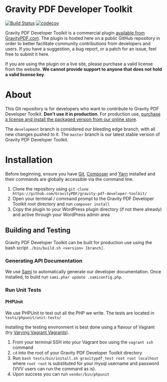 Gravity PDF Developer Toolkit
==========================

[![Build Status](https://travis-ci.org/GravityPDF/gravity-pdf-developer-toolkit.svg?branch=development)](https://travis-ci.org/GravityPDF/gravity-pdf-developer-toolkit)  [![codecov](https://codecov.io/gh/GravityPDF/gravity-pdf-developers-toolkit/branch/development/graph/badge.svg)](https://codecov.io/gh/GravityPDF/gravity-pdf-developers-toolkit)

Gravity PDF Developer Toolkit is a commercial plugin [available from GravityPDF.com](https://gravitypdf.com/shop/developer-toolkit/). The plugin is hosted here on a public GitHub repository in order to better facilitate community contributions from developers and users. If you have a suggestion, a bug report, or a patch for an issue, feel free to submit it here.

If you are using the plugin on a live site, please purchase a valid license from the website. **We cannot provide support to anyone that does not hold a valid license key**.

# About

This Git repository is for developers who want to contribute to Gravity PDF Developer Toolkit. **Don't use it in production**. For production use, [purchase a license and install the packaged version from our online store](https://gravitypdf.com/shop/developer-toolkit/).

The `development` branch is considered our bleeding edge branch, with all new changes pushed to it. The `master` branch is our latest stable version of Gravity PDF Developer Toolkit.

# Installation

Before beginning, ensure you have [Git](https://git-scm.com/), [Composer](https://getcomposer.org/) and [Yarn](https://yarnpkg.com/en/docs/install) installed and their commands are globally accessible via the command line.

1. Clone the repository using `git clone https://github.com/GravityPDF/gravity-pdf-developer-toolkit/`
1. Open your terminal / command prompt to the Gravity PDF Developer Toolkit root directory and run `composer install`
1. Copy the plugin to your WordPress plugin directory (if not there already) and active through your WordPress admin area

## Building and Testing

Gravity PDF Developer Toolkit can be built for production use using the bash script `./bin/build.sh <version> [branch]`.

### Generating API Documentation

We use [Sami](https://github.com/FriendsOfPHP/Sami/) to automatically generate our developer documentation. Once installed, to build run `sami.phar update .samiconfig.php`.

### Run Unit Tests

#### PHPUnit

We use PHPUnit to test out all the PHP we write. The tests are located in `tests/phpunit/unit-tests/`

Installing the testing environment is best done using a flavour of Vagrant (try [Varying Vagrant Vagrants](https://github.com/Varying-Vagrant-Vagrants/VVV)).

1. From your terminal SSH into your Vagrant box using the `vagrant ssh` command
2. `cd` into the root of your Gravity PDF Developer Toolkit directory
3. Run `bash tests/bin/install.sh gravitypdf_test root root localhost` where `root root` is substituted for your mysql username and password (VVV users can run the command as is).
4. Upon success you can run `vendor/bin/phpunit`